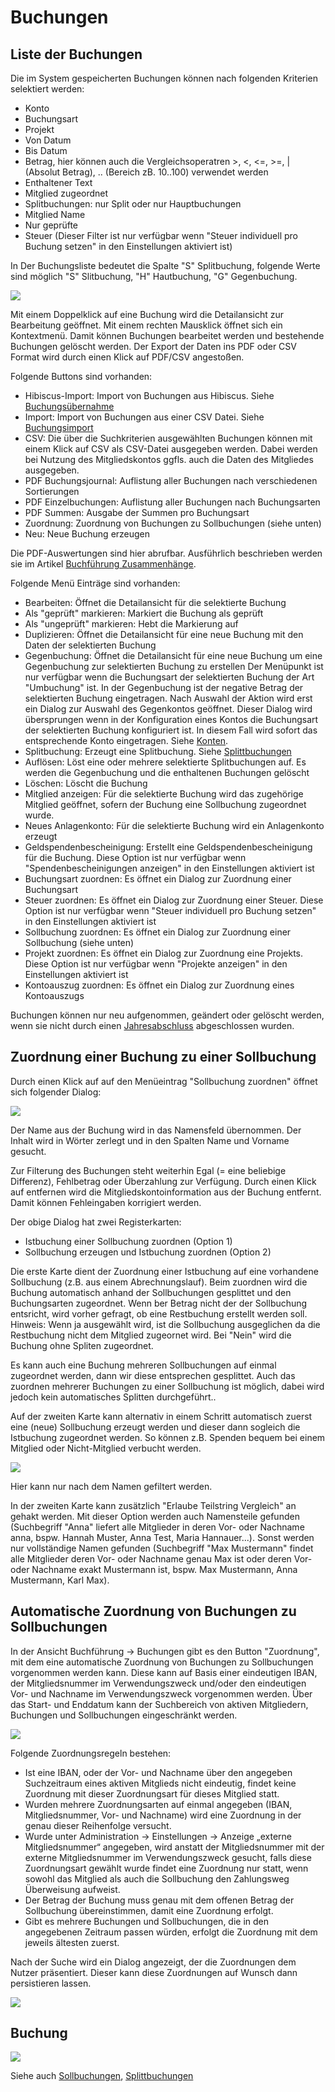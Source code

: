 # Buchungen

## Liste der Buchungen

Die im System gespeicherten Buchungen können nach folgenden Kriterien selektiert werden:

* Konto
* Buchungsart
* Projekt
* Von Datum
* Bis Datum
* Betrag, hier können auch die Vergleichsoperatren >, <, <=, >=, | (Absolut Betrag), .. (Bereich zB. 10..100) verwendet werden
* Enthaltener Text
* Mitglied zugeordnet
* Splitbuchungen: nur Split oder nur Hauptbuchungen
* Mitglied Name
* Nur geprüfte
* Steuer (Dieser Filter ist nur verfügbar wenn "Steuer individuell pro Buchung setzen" in den Einstellungen aktiviert ist)

In Der Buchungsliste bedeutet die Spalte "S" Splitbuchung, folgende Werte sind möglich "S" Slitbuchung, "H" Hautbuchung, "G" Gegenbuchung.

![](../../../v3.1.x/buchf/img/BuchungenListeView.png)

Mit einem Doppelklick auf eine Buchung wird die Detailansicht zur Bearbeitung geöffnet. Mit einem rechten Mausklick öffnet sich ein Kontextmenü. Damit können Buchungen bearbeitet werden und bestehende Buchungen gelöscht werden. Der Export der Daten ins PDF oder CSV Format wird durch einen Klick auf PDF/CSV angestoßen.

Folgende Buttons sind vorhanden:

* Hibiscus-Import: Import von Buchungen aus Hibiscus. Siehe [Buchungsübernahme](../../3.1/buchf/buchungsubernahme.md)
* Import: Import von Buchungen aus einer CSV Datei. Siehe [Buchungsimport](../../3.1/buchf/buchungsimport.md)
* CSV: Die über die Suchkriterien ausgewählten Buchungen können mit einem Klick auf CSV als CSV-Datei ausgegeben werden. Dabei werden bei Nutzung des Mitgliedskontos ggfls. auch die Daten des Mitgliedes ausgegeben.
* PDF Buchungsjournal: Auflistung aller Buchungen nach verschiedenen Sortierungen
* PDF Einzelbuchungen: Auflistung aller Buchungen nach Buchungsarten
* PDF Summen: Ausgabe der Summen pro Buchungsart
* Zuordnung: Zuordnung von Buchungen zu Sollbuchungen (siehe unten)
* Neu: Neue Buchung erzeugen

Die PDF-Auswertungen sind hier abrufbar. Ausführlich beschrieben werden sie im Artikel [Buchführung Zusammenhänge](../../../sonstiges/buchfuhrung-zusammenhange.md).

Folgende Menü Einträge sind vorhanden:

* Bearbeiten: Öffnet die Detailansicht für die selektierte Buchung
* Als "geprüft" markieren: Markiert die Buchung als geprüft
* Als "ungeprüft" markieren: Hebt die Markierung auf
* Duplizieren: Öffnet die Detailansicht für eine neue Buchung mit den Daten der selektierten Buchung
* Gegenbuchung: Öffnet die Detailansicht für eine neue Buchung um eine Gegenbuchung zur selektierten Buchung zu erstellen Der Menüpunkt ist nur verfügbar wenn die Buchungsart der selektierten Buchung der Art "Umbuchung" ist. In der Gegenbuchung ist der negative Betrag der selektierten Buchung eingetragen. Nach Auswahl der Aktion wird erst ein Dialog zur Auswahl des Gegenkontos geöffnet. Dieser Dialog wird übersprungen wenn in der Konfiguration eines Kontos die Buchungsart der selektierten Buchung konfiguriert ist. In diesem Fall wird sofort das entsprechende Konto eingetragen. Siehe [Konten](../../3.1/buchf/konten.md).
* Splitbuchung: Erzeugt eine Splitbuchung. Siehe [Splittbuchungen](../../3.1/buchf/splittbuchungen.md)
* Auflösen: Löst eine oder mehrere selektierte Splitbuchungen auf. Es werden die Gegenbuchung und die enthaltenen Buchungen gelöscht
* Löschen: Löscht die Buchung
* Mitglied anzeigen: Für die selektierte Buchung wird das zugehörige Mitglied geöffnet, sofern der Buchung eine Sollbuchung zugeordnet wurde.
* Neues Anlagenkonto: Für die selektierte Buchung wird ein Anlagenkonto erzeugt
* Geldspendenbescheinigung: Erstellt eine Geldspendenbescheinigung für die Buchung. Diese Option ist nur verfügbar wenn "Spendenbescheinigungen anzeigen" in den Einstellungen aktiviert ist
* Buchungsart zuordnen: Es öffnet ein Dialog zur Zuordnung einer Buchungsart
* Steuer zuordnen: Es öffnet ein Dialog zur Zuordnung einer Steuer. Diese Option ist nur verfügbar wenn "Steuer individuell pro Buchung setzen" in den Einstellungen aktiviert ist
* Sollbuchung zuordnen: Es öffnet ein Dialog zur Zuordnung einer Sollbuchung (siehe unten)
* Projekt zuordnen: Es öffnet ein Dialog zur Zuordnung eine Projekts. Diese Option ist nur verfügbar wenn "Projekte anzeigen" in den Einstellungen aktiviert ist
* Kontoauszug zuordnen: Es öffnet ein Dialog zur Zuordnung eines Kontoauszugs

Buchungen können nur neu aufgenommen, geändert oder gelöscht werden, wenn sie nicht durch einen [Jahresabschluss](../../3.1/buchf/jahresabschluss.md) abgeschlossen wurden.

## Zuordnung einer Buchung zu einer Sollbuchung

Durch einen Klick auf auf den Menüeintrag "Sollbuchung zuordnen" öffnet sich folgender Dialog:

![](../../../v3.1.x/buchf/img/SollbuchungZuordnungIst.png)

Der Name aus der Buchung wird in das Namensfeld übernommen. Der Inhalt wird in Wörter zerlegt und in den Spalten Name und Vorname gesucht.

Zur Filterung des Buchungen steht weiterhin Egal (= eine beliebige Differenz), Fehlbetrag oder Überzahlung zur Verfügung. Durch einen Klick auf entfernen wird die Mitgliedskontoinformation aus der Buchung entfernt. Damit können Fehleingaben korrigiert werden.

Der obige Dialog hat zwei Registerkarten:

* Istbuchung einer Sollbuchung zuordnen (Option 1)
* Sollbuchung erzeugen und Istbuchung zuordnen (Option 2)

Die erste Karte dient der Zuordnung einer Istbuchung auf eine vorhandene Sollbuchung (z.B. aus einem Abrechnungslauf). Beim zuordnen wird die Buchung automatisch anhand der Sollbuchungen gesplittet und den Buchungsarten zugeordnet. Wenn ber Betrag nicht der der Sollbuchung entsricht, wird vorher gefragt, ob eine Restbuchung erstellt werden soll. Hinweis: Wenn ja ausgewählt wird, ist die Sollbuchung ausgeglichen da die Restbuchung nicht dem Mitglied zugeornet wird. Bei "Nein" wird die Buchung ohne Spliten zugeordnet.

Es kann auch eine Buchung mehreren Sollbuchungen auf einmal zugeordnet werden, dann wir diese entsprechen gesplittet. Auch das zuordnen mehrerer Buchungen zu einer Sollbuchung ist möglich, dabei wird jedoch kein automatisches Splitten durchgeführt..

Auf der zweiten Karte kann alternativ in einem Schritt automatisch zuerst eine (neue) Sollbuchung erzeugt werden und dieser dann sogleich die Istbuchung zugeordnet werden. So können z.B. Spenden bequem bei einem Mitglied oder Nicht-Mitglied verbucht werden.

![](../../../v3.1.x/buchf/img/SollbuchungZuordnungSollIst.png)

Hier kann nur nach dem Namen gefiltert werden.

In der zweiten Karte kann zusätzlich "Erlaube Teilstring Vergleich" an gehakt werden. Mit dieser Option werden auch Namensteile gefunden (Suchbegriff "Anna" liefert alle Mitglieder in deren Vor- oder Nachname anna, bspw. Hannah Muster, Anna Test, Maria Hannauer...). Sonst werden nur vollständige Namen gefunden (Suchbegriff "Max Mustermann" findet alle Mitglieder deren Vor- oder Nachname genau Max ist oder deren Vor- oder Nachname exakt Mustermann ist, bspw. Max Mustermann, Anna Mustermann, Karl Max).

## Automatische Zuordnung von Buchungen zu Sollbuchungen

In der Ansicht Buchführung -> Buchungen gibt es den Button "Zuordnung", mit dem eine automatische Zuordnung von Buchungen zu Sollbuchungen vorgenommen werden kann. Diese kann auf Basis einer eindeutigen IBAN, der Mitgliedsnummer im Verwendungszweck und/oder den eindeutigen Vor- und Nachname im Verwendungszweck vorgenommen werden. Über das Start- und Enddatum kann der Suchbereich von aktiven Mitgliedern, Buchungen und Sollbuchungen eingeschränkt werden.

![](../../../v3.1.x/buchf/img/AutomatischeSollbuchungZuordnung.png)

Folgende Zuordnungsregeln bestehen:

* Ist eine IBAN, oder der Vor- und Nachname über den angegeben Suchzeitraum eines aktiven Mitglieds nicht eindeutig, findet keine Zuordnung mit dieser Zuordnungsart für dieses Mitglied statt.
* Wurden mehrere Zuordnungsarten auf einmal angegeben (IBAN, Mitgliedsnummer, Vor- und Nachname) wird eine Zuordnung in der genau dieser Reihenfolge versucht.
* Wurde unter Administration -> Einstellungen -> Anzeige „externe Mitgliedsnummer“ angegeben, wird anstatt der Mitgliedsnummer mit der externe Mitgliedsnummer im Verwendungszweck gesucht, falls diese Zuordnungsart gewählt wurde findet eine Zuordnung nur statt, wenn sowohl das Mitglied als auch die Sollbuchung den Zahlungsweg Überweisung aufweist.
* Der Betrag der Buchung muss genau mit dem offenen Betrag der Sollbuchung übereinstimmen, damit eine Zuordnung erfolgt.
* Gibt es mehrere Buchungen und Sollbuchungen, die in den angegebenen Zeitraum passen würden, erfolgt die Zuordnung mit dem jeweils ältesten zuerst.

Nach der Suche wird ein Dialog angezeigt, der die Zuordnungen dem Nutzer präsentiert. Dieser kann diese Zuordnungen auf Wunsch dann persistieren lassen.

![](../../../v3.1.x/buchf/img/AutomatischeZuordnungBestaetigen.png)

## Buchung

![](../../../v3.1.x/buchf/img/BuchungDialog.png)

Siehe auch [Sollbuchungen](../../3.1/mitglieder/mitgliedskonto.md), [Splittbuchungen](../../3.1/buchf/splittbuchungen.md)
